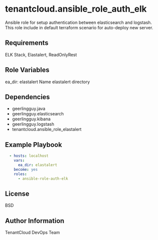 tenantcloud.ansible_role_auth_elk
=========

Ansible role for setup authentication between elasticsearch and logstash. This role include in default terraform scenario for auto-deploy new server.

Requirements
------------

ELK Stack, Elastalert, ReadOnlyRest

Role Variables
--------------

ea_dir: elastalert
Name elastalert directory

Dependencies
------------

  - geerlingguy.java
  - geerlingguy.elasticsearch
  - geerlingguy.kibana
  - geerlingguy.logstash
  - tenantcloud.ansible_role_elastalert

Example Playbook
----------------

```yaml
  - hosts: localhost
    vars:
      ea_dir: elastalert
    become: yes
    roles:
      - ansible-role-auth-elk
```

License
-------

BSD

Author Information
------------------

TenantCloud DevOps Team
